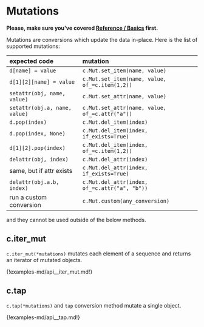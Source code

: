 # Mutations

**Please, make sure you've covered [Reference / Basics](./basics.md) first.**


Mutations are conversions which update the data in-place. Here is the list of
supported mutations:

| expected code | mutation |
|:--------------|:---------|
| `d[name] = value` |`c.Mut.set_item(name, value)`
| `d[1][2][name] = value` |`c.Mut.set_item(name, value, of_=c.item(1,2))`
| `setattr(obj, name, value)` |`c.Mut.set_attr(name, value)`
| `setattr(obj.a, name, value)` |`c.Mut.set_attr(name, value, of_=c.attr("a"))`
| `d.pop(index)` |`c.Mut.del_item(index)`
| `d.pop(index, None)` |`c.Mut.del_item(index, if_exists=True)`
| `d[1][2].pop(index)` |`c.Mut.del_item(index, of_=c.item(1,2))`
| `delattr(obj, index)` |`c.Mut.del_attr(index)`
| same, but if attr exists |`c.Mut.del_attr(index, if_exists=True)`
| `delattr(obj.a.b, index)` |`c.Mut.del_attr(index, of_=c.attr("a", "b"))`
| run a custom conversion |`c.Mut.custom(any_conversion)`

and they cannot be used outside of the below methods.


## c.iter_mut

`c.iter_mut(*mutations)` mutates each element of a sequence and returns an
iterator of mutated objects.

{!examples-md/api__iter_mut.md!}

## c.tap

`c.tap(*mutations)` and `tap` conversion method mutate a single object.

{!examples-md/api__tap.md!}
